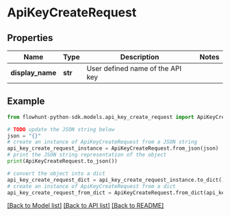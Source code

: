 # ApiKeyCreateRequest


## Properties

Name | Type | Description | Notes
------------ | ------------- | ------------- | -------------
**display_name** | **str** | User defined name of the API key | 

## Example

```python
from flowhunt-python-sdk.models.api_key_create_request import ApiKeyCreateRequest

# TODO update the JSON string below
json = "{}"
# create an instance of ApiKeyCreateRequest from a JSON string
api_key_create_request_instance = ApiKeyCreateRequest.from_json(json)
# print the JSON string representation of the object
print(ApiKeyCreateRequest.to_json())

# convert the object into a dict
api_key_create_request_dict = api_key_create_request_instance.to_dict()
# create an instance of ApiKeyCreateRequest from a dict
api_key_create_request_from_dict = ApiKeyCreateRequest.from_dict(api_key_create_request_dict)
```
[[Back to Model list]](../README.md#documentation-for-models) [[Back to API list]](../README.md#documentation-for-api-endpoints) [[Back to README]](../README.md)


